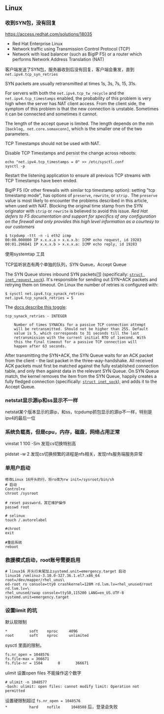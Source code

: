 

## Linux

### 收到SYN包，没有回复

https://access.redhat.com/solutions/18035

- Red Hat Enterprise Linux
- Network traffic using Transmission Control Protocol (TCP)
- Network with load balancer (such as BigIP F5) or a router which performs Network Address Translation (NAT)

客户端发送了SYN包，服务器收到后没有回复，客户端会重发，直到`net.ipv4.tcp_syn_retries`

SYN packets are usually retransmitted at times 1s, 3s, 7s, 15, 31s.

For servers with both the `net.ipv4.tcp_tw_recycle` and the `net.ipv4.tcp_timestamps` enabled, the probability of this problem is very high when the server has NAT client access. From the client side, the symptom of this problem is that the new connection is unstable. Sometimes it can be connected and sometimes it cannot.

The length of the accept queue is limited. The length depends on the min `[backlog, net.core.somaxconn]`, which is the smaller one of the two parameters.



TCP Timestamps should not be used with NAT.

Disable TCP Timestamps and persist the change across reboots:

```
echo "net.ipv4.tcp_timestamps = 0" >> /etc/sysctl.conf
sysctl -p
```

Restart the listening application to ensure all previous TCP streams with TCP Timestamps have been ended.

BigIP F5 (Or other firewalls with similar tcp timestamp option): setting "tcp timestamp mode", has options of `preserve`, `rewrite`, or `strip.` The `preserve` value is most likely to encounter the problems described in this article, when used with NAT. Blocking the original time stamp from the SYN originator with `strip` or `rewrite` is believed to avoid this issue. *Red Hat defers to F5 documentation and support for specifics of any configuration on the firewall and only provides this high level information as a courtesy to our customers*

```undefined
$ tcpdump -ttt -n -i eth2 icmp
00:00.000000 IP x.x.x.a > x.x.x.b: ICMP echo request, id 19283
00:01.296841 IP x.x.x.b > x.x.x.a: ICMP echo reply, id 19283
```

使用systemtap 工具

TCP监听状态有两个单独的队列，SYN Queue，Accept Queue

The SYN Queue stores inbound SYN packets[[1\]](https://blog.cloudflare.com/syn-packet-handling-in-the-wild/#fn1) (specifically: [`struct inet_request_sock`](https://elixir.free-electrons.com/linux/v4.14.12/source/include/net/inet_sock.h#L73)). It's responsible for sending out SYN+ACK packets and retrying them on timeout. On Linux the number of retries is configured with:

```
$ sysctl net.ipv4.tcp_synack_retries
net.ipv4.tcp_synack_retries = 5
```

The [docs describe this toggle](https://www.kernel.org/doc/Documentation/networking/ip-sysctl.txt):

```
tcp_synack_retries - INTEGER

	Number of times SYNACKs for a passive TCP connection attempt
	will be retransmitted. Should not be higher than 255. Default
	value is 5, which corresponds to 31 seconds till the last
	retransmission with the current initial RTO of 1second. With
	this the final timeout for a passive TCP connection will
	happen after 63 seconds.
```

After transmitting the SYN+ACK, the SYN Queue waits for an ACK packet from the client - the last packet in the three-way-handshake. All received ACK packets must first be matched against the fully established connection table, and only then against data in the relevant SYN Queue. On SYN Queue match, the kernel removes the item from the SYN Queue, happily creates a fully fledged connection (specifically: [`struct inet_sock`](https://elixir.free-electrons.com/linux/v4.14.12/source/include/net/inet_sock.h#L183)), and adds it to the Accept Queue.

### netstat显示源ip和ss显示不一样

netstat某个版本显示的源ip，和ss，tcpdump抓包显示的源ip不一样，特别是ipv4的最后一位

### 系统负载高，但是cpu，内存，磁盘，网络占用正常

vmstat 1 100 -Sm 发现cs切换特别高 

pidstat -w 2 发现cs切换频繁的进程是nfs相关，发现nfs服务端服务异常

### 单用户启动

```
修改Linux 16开头的行，将ro改为rw init=/sysroot/bin/sh
# 启动
Control+x
chroot /sysroot

# reset password，其它维护操作
passwd root

# selinux
touch /.autorelabel

#chroot
exit

#重启系统
reboot
```

### 救援模式启动，root账号需要启用

```
# linux16 开头行末尾加上systemd.unit=emergency.target 启动
linux16 /vmlinuz-3.10.0-327.36.1.el7.x86_64 root=/dev/mapper/rhel_unus\
ed-root ro console=tty0 crashkernel=128M rd.lvm.lv=rhel_unused/root rd.lvm.lv=\
rhel_unused/swap console=ttyS0,115200 LANG=en_US.UTF-8 systemd.unit=emergency.target
```

### 设置limit 的坑

默认软限制

```
*          soft    nproc     4096
root       soft    nproc     unlimited
```

sysctl 里面的限制，

```
fs.nr_open = 1048576
fs.file-max = 366671
fs.file-nr = 1504       0       366671
```

ulimit 设置open files 不能操作这个数字

```
# ulimit -n 1048577
-bash: ulimit: open files: cannot modify limit: Operation not permitted
```

设置硬限制超过  `fs.nr_open = 1048576`         
`*          hard    nofile     1048588` 后，登录会失败
